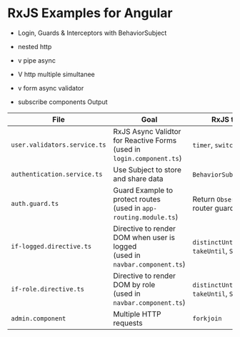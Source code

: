 # RxJS Examples for Angular

- Login, Guards & Interceptors with BehaviorSubject
  
- nested http
- v pipe async
- V http multiple simultanee
- v form async validator
- subscribe components Output

| File      | Goal  | RxJS topic
| ----------- | ----------- | ----------- |
|  `user.validators.service.ts`  | RxJS Async Validtor for Reactive Forms<br> (used in `login.component.ts`)   |`timer`, `switchmap`       | 
| `authentication.service.ts`   | Use Subject to store and share data |   `BehaviorSubject`, `map`  
| `auth.guard.ts` |  Guard Example to protect routes <br> (used in `app-routing.module.ts`)         | Return `Observable`s in router guards| 
| `if-logged.directive.ts`   | Directive to render DOM when user is logged <br> (used in `navbar.component.ts`)| `distinctUntilChanged`, `takeUntil`, `Subject`| 
| `if-role.directive.ts`   | Directive to render DOM by role <br> (used in `navbar.component.ts`) | `distinctUntilChanged`, `takeUntil`, `Subject`| 
| `admin.component` | Multiple HTTP requests  |  `forkjoin`    

